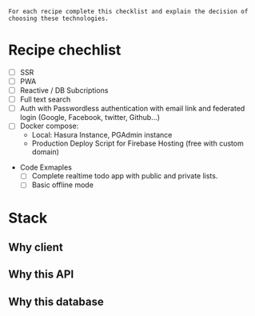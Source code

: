 `For each recipe complete this checklist and explain the decision of choosing these technologies.`


# Recipe chechlist
- [ ] SSR
- [ ] PWA
- [ ] Reactive / DB Subcriptions
- [ ] Full text search
- [ ] Auth with Passwordless authentication with email link and federated login (Google, Facebook, twitter, Github...)
- [ ] Docker compose: 
  - Local: Hasura Instance, PGAdmin instance
  - Production Deploy Script for Firebase Hosting (free with custom domain)
- Code Exmaples
  - [ ] Complete realtime todo app with public and private lists.
  - [ ] Basic offline mode
  
# Stack

## Why client

## Why this API

## Why this database
